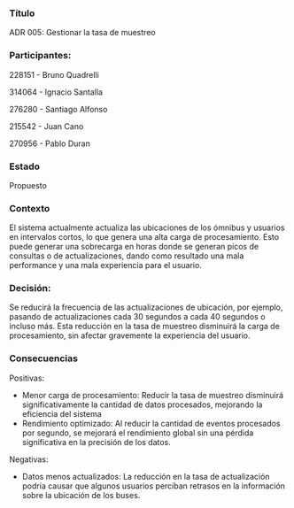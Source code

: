 ### Título 
ADR 005: Gestionar la tasa de muestreo

### Participantes: 

228151 - Bruno Quadrelli

314064 - Ignacio Santalla

276280 - Santiago Alfonso

215542 - Juan Cano

270956 - Pablo Duran

### Estado
Propuesto

### Contexto
El sistema actualmente actualiza las ubicaciones de los ómnibus y usuarios en intervalos cortos, lo que genera una alta carga de procesamiento. Esto puede generar una sobrecarga en horas donde se generan picos de consultas o de actualizaciones, dando como resultado una mala performance y una mala experiencia para el usuario.

### Decisión:
Se reducirá la frecuencia de las actualizaciones de ubicación, por ejemplo, pasando de actualizaciones cada 30 segundos a cada 40 segundos o incluso más. Esta reducción en la tasa de muestreo disminuirá la carga de procesamiento, sin afectar gravemente la experiencia del usuario.

### Consecuencias
Positivas:
- Menor carga de procesamiento: Reducir la tasa de muestreo disminuirá significativamente la cantidad de datos procesados, mejorando la eficiencia del sistema
- Rendimiento optimizado: Al reducir la cantidad de eventos procesados por segundo, se mejorará el rendimiento global sin una pérdida significativa en la precisión de los datos.

Negativas:
- Datos menos actualizados: La reducción en la tasa de actualización podría causar que algunos usuarios perciban retrasos en la información sobre la ubicación de los buses.